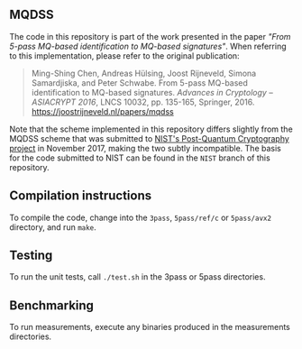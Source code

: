 ## MQDSS

The code in this repository is part of the work presented in the paper _"From
5-pass MQ-based identification to MQ-based signatures"_. When referring to this
implementation, please refer to the original publication:

> Ming-Shing Chen, Andreas Hülsing, Joost Rijneveld, Simona Samardjiska, and Peter Schwabe. From 5-pass MQ-based identification to MQ-based signatures. _Advances in Cryptology – ASIACRYPT 2016_, LNCS 10032, pp. 135-165, Springer, 2016. https://joostrijneveld.nl/papers/mqdss

Note that the scheme implemented in this repository differs slightly from the MQDSS scheme that was submitted to [NIST's Post-Quantum Cryptography project](https://csrc.nist.gov/Projects/Post-Quantum-Cryptography/Round-1-Submissions) in November 2017, making the two subtly incompatible. The basis for the code submitted to NIST can be found in the `NIST` branch of this repository.

## Compilation instructions

To compile the code, change into the `3pass`, `5pass/ref/c` or `5pass/avx2` directory, and run `make`.

## Testing

To run the unit tests, call `./test.sh` in the 3pass or 5pass directories.

## Benchmarking

To run measurements, execute any binaries produced in the measurements directories.
